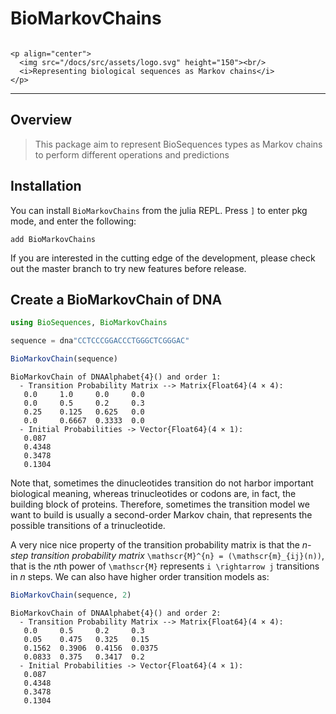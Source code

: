 # BioMarkovChains

```@raw html

<p align="center">
  <img src="/docs/src/assets/logo.svg" height="150"><br/>
  <i>Representing biological sequences as Markov chains</i>
</p>
```

***

## Overview

> This package aim to represent BioSequences types as Markov chains to perform different operations and predictions

## Installation

You can install `BioMarkovChains` from the julia REPL. Press `]` to enter pkg
mode, and enter the following:

    add BioMarkovChains

If you are interested in the cutting edge of the development, please
check out the master branch to try new features before release.

## Create a BioMarkovChain of DNA




``` julia
using BioSequences, BioMarkovChains

sequence = dna"CCTCCCGGACCCTGGGCTCGGGAC"

BioMarkovChain(sequence)
```

    BioMarkovChain of DNAAlphabet{4}() and order 1:
      - Transition Probability Matrix --> Matrix{Float64}(4 × 4):
       0.0     1.0     0.0     0.0
       0.0     0.5     0.2     0.3
       0.25    0.125   0.625   0.0
       0.0     0.6667  0.3333  0.0
      - Initial Probabilities -> Vector{Float64}(4 × 1):
       0.087
       0.4348
       0.3478
       0.1304

Note that, sometimes the dinucleotides transition do not harbor important biological meaning, whereas trinucleotides or codons are, in
fact, the building block of proteins. Therefore, sometimes the transition model we want to build is usually a second-order Markov chain, that represents the possible transitions of a trinucleotide.

A very nice nice property of the transition probability matrix is that the *n-step transition probability matrix* ``\mathscr{M}^{n} = (\mathscr{m}_{ij}(n))``, that is the *n*th power of ``\mathscr{M}`` represents ``i \rightarrow j`` transitions in *n* steps. We can also have higher order transition models as:

``` julia
BioMarkovChain(sequence, 2)
```

    BioMarkovChain of DNAAlphabet{4}() and order 2:
      - Transition Probability Matrix --> Matrix{Float64}(4 × 4):
       0.0     0.5     0.2     0.3
       0.05    0.475   0.325   0.15
       0.1562  0.3906  0.4156  0.0375
       0.0833  0.375   0.3417  0.2
      - Initial Probabilities -> Vector{Float64}(4 × 1):
       0.087
       0.4348
       0.3478
       0.1304